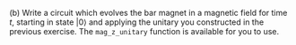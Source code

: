 (b) Write a circuit which evolves the bar magnet in a magnetic field for time $t$, starting in state $\vert 0\rangle$ and applying the unitary you constructed in the previous exercise. The `mag_z_unitary` function is available for you to use.
